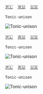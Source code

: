 <span id="pl"><a href="#pl">🇵🇱</a> &nbsp;&nbsp;&nbsp;<a href="#ru">🇷🇺</a> &nbsp;&nbsp;&nbsp;<a href="#en">🇺🇸</a> &nbsp;&nbsp;&nbsp;</span><br><br>
`Tonic-unison`

![Tonic-unison](https://user-images.githubusercontent.com/32071293/236449836-25f9b73d-1bb9-4a86-af60-bd55eb8c280b.png)
<br><br>
<span id="ru"><a href="#pl">🇵🇱</a> &nbsp;&nbsp;&nbsp;<a href="#ru">🇷🇺</a> &nbsp;&nbsp;&nbsp;<a href="#en">🇺🇸</a> &nbsp;&nbsp;&nbsp;</span><br><br>
`Tonic-unison`

![Tonic-unison](https://user-images.githubusercontent.com/32071293/236449836-25f9b73d-1bb9-4a86-af60-bd55eb8c280b.png)
<br><br>
<span id="en"><a href="#pl">🇵🇱</a> &nbsp;&nbsp;&nbsp;<a href="#ru">🇷🇺</a> &nbsp;&nbsp;&nbsp;<a href="#en">🇺🇸</a> &nbsp;&nbsp;&nbsp;</span><br><br>
`Tonic-unison`

![Tonic-unison](https://user-images.githubusercontent.com/32071293/236449836-25f9b73d-1bb9-4a86-af60-bd55eb8c280b.png)
<br><br>
